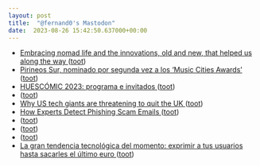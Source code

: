 ```yaml
---
layout: post
title:  "@fernand0's Mastodon"
date:  2023-08-26 15:42:50.637000+00:00
---
```

*  [Embracing nomad life and the innovations, old and new, that helped us along the way  ](https://turelin.medium.com/embracing-nomad-life-and-the-innovations-old-and-new-that-helped-us-along-the-way-dcdb9e73229d) ([toot](https://mastodon.social/@fernand0/110956679701004909))
*  [Pirineos Sur, nominado por segunda vez a los ‘Music Cities Awards’ ](https://www.aragonmusical.com/2023/08/pirineos-sur-nominado-por-segunda-a-los-music-cities-awards) ([toot](https://mastodon.social/@fernand0/110956426751675767))
*  [HUESCÓMIC 2023: programa e invitados ](https://www.xn--vietario-e3a.com/huescomic-2023-programa-e-invitados) ([toot](https://mastodon.social/@fernand0/110956159797104843))
*  [ ](https://mastodon.social/@tuneintodetuned) ([toot](https://mastodon.social/@fernand0/110956151286230169))
*  [Why US tech giants are threatening to quit the UK ](https://www.bbc.com/news/technology-6630400) ([toot](https://mastodon.social/@fernand0/110955993836823610))
*  [How Experts Detect Phishing Scam Emails ](https://rickwash.com/papers/journal/phishing-experts.htm) ([toot](https://mastodon.social/@fernand0/110955714657925226))
*  [ ](https://mastodon.social/@tuneintodetuned) ([toot](https://mastodon.social/@fernand0/110955683069243850))
*  [ ](https://mastodon.social/@Edgecontrol) ([toot](https://mastodon.social/@fernand0/110955681389952682))
*  [ ](https://mastodon.social/users/fernand0/statuses/110955680559032058/activity) ([toot](https://mastodon.social/users/fernand0/statuses/110955680559032058/activity))
*  [La gran tendencia tecnológica del momento: exprimir a tus usuarios hasta sacarles el último euro ](https://www.error500.net/p/la-gran-tendencia-tecnologica-de) ([toot](https://mastodon.social/@fernand0/110955462423621690))
